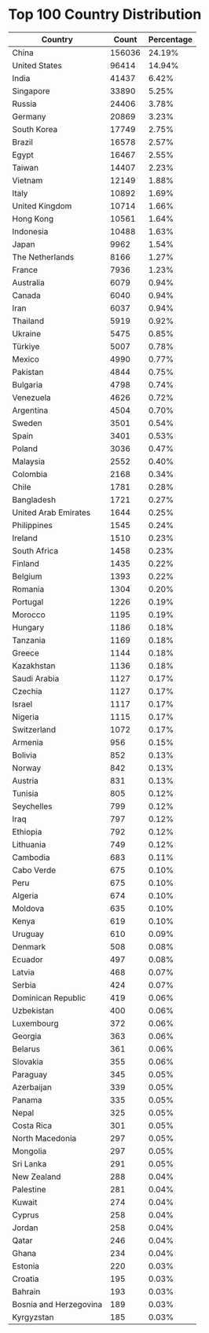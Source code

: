 # Top 100 Country Distribution
| Country | Count | Percentage |
|----|----|----|
| China | 156036 | 24.19% |
| United States | 96414 | 14.94% |
| India | 41437 | 6.42% |
| Singapore | 33890 | 5.25% |
| Russia | 24406 | 3.78% |
| Germany | 20869 | 3.23% |
| South Korea | 17749 | 2.75% |
| Brazil | 16578 | 2.57% |
| Egypt | 16467 | 2.55% |
| Taiwan | 14407 | 2.23% |
| Vietnam | 12149 | 1.88% |
| Italy | 10892 | 1.69% |
| United Kingdom | 10714 | 1.66% |
| Hong Kong | 10561 | 1.64% |
| Indonesia | 10488 | 1.63% |
| Japan | 9962 | 1.54% |
| The Netherlands | 8166 | 1.27% |
| France | 7936 | 1.23% |
| Australia | 6079 | 0.94% |
| Canada | 6040 | 0.94% |
| Iran | 6037 | 0.94% |
| Thailand | 5919 | 0.92% |
| Ukraine | 5475 | 0.85% |
| Türkiye | 5007 | 0.78% |
| Mexico | 4990 | 0.77% |
| Pakistan | 4844 | 0.75% |
| Bulgaria | 4798 | 0.74% |
| Venezuela | 4626 | 0.72% |
| Argentina | 4504 | 0.70% |
| Sweden | 3501 | 0.54% |
| Spain | 3401 | 0.53% |
| Poland | 3036 | 0.47% |
| Malaysia | 2552 | 0.40% |
| Colombia | 2168 | 0.34% |
| Chile | 1781 | 0.28% |
| Bangladesh | 1721 | 0.27% |
| United Arab Emirates | 1644 | 0.25% |
| Philippines | 1545 | 0.24% |
| Ireland | 1510 | 0.23% |
| South Africa | 1458 | 0.23% |
| Finland | 1435 | 0.22% |
| Belgium | 1393 | 0.22% |
| Romania | 1304 | 0.20% |
| Portugal | 1226 | 0.19% |
| Morocco | 1195 | 0.19% |
| Hungary | 1186 | 0.18% |
| Tanzania | 1169 | 0.18% |
| Greece | 1144 | 0.18% |
| Kazakhstan | 1136 | 0.18% |
| Saudi Arabia | 1127 | 0.17% |
| Czechia | 1127 | 0.17% |
| Israel | 1117 | 0.17% |
| Nigeria | 1115 | 0.17% |
| Switzerland | 1072 | 0.17% |
| Armenia | 956 | 0.15% |
| Bolivia | 852 | 0.13% |
| Norway | 842 | 0.13% |
| Austria | 831 | 0.13% |
| Tunisia | 805 | 0.12% |
| Seychelles | 799 | 0.12% |
| Iraq | 797 | 0.12% |
| Ethiopia | 792 | 0.12% |
| Lithuania | 749 | 0.12% |
| Cambodia | 683 | 0.11% |
| Cabo Verde | 675 | 0.10% |
| Peru | 675 | 0.10% |
| Algeria | 674 | 0.10% |
| Moldova | 635 | 0.10% |
| Kenya | 619 | 0.10% |
| Uruguay | 610 | 0.09% |
| Denmark | 508 | 0.08% |
| Ecuador | 497 | 0.08% |
| Latvia | 468 | 0.07% |
| Serbia | 424 | 0.07% |
| Dominican Republic | 419 | 0.06% |
| Uzbekistan | 400 | 0.06% |
| Luxembourg | 372 | 0.06% |
| Georgia | 363 | 0.06% |
| Belarus | 361 | 0.06% |
| Slovakia | 355 | 0.06% |
| Paraguay | 345 | 0.05% |
| Azerbaijan | 339 | 0.05% |
| Panama | 335 | 0.05% |
| Nepal | 325 | 0.05% |
| Costa Rica | 301 | 0.05% |
| North Macedonia | 297 | 0.05% |
| Mongolia | 297 | 0.05% |
| Sri Lanka | 291 | 0.05% |
| New Zealand | 288 | 0.04% |
| Palestine | 281 | 0.04% |
| Kuwait | 274 | 0.04% |
| Cyprus | 258 | 0.04% |
| Jordan | 258 | 0.04% |
| Qatar | 246 | 0.04% |
| Ghana | 234 | 0.04% |
| Estonia | 220 | 0.03% |
| Croatia | 195 | 0.03% |
| Bahrain | 193 | 0.03% |
| Bosnia and Herzegovina | 189 | 0.03% |
| Kyrgyzstan | 185 | 0.03% |

